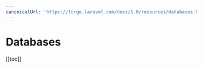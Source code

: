 ```yaml
---
canonicalUrl: 'https://forge.laravel.com/docs/1.0/resources/databases.html'
---
```

# Databases

[[toc]]